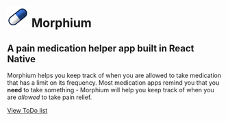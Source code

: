 

# <img src="https://github.com/tomhosking/morphium/raw/master/ic_launcher.png" width="50px" title="Logo" /> Morphium  
## A pain medication helper app built in React Native

Morphium helps you keep track of when you are allowed to take medication that has a limit on its frequency. Most medication apps remind you that you **need** to take something - Morphium will help you keep track of when you are _allowed_ to take pain relief.



[View ToDo list](./TODO.md)
